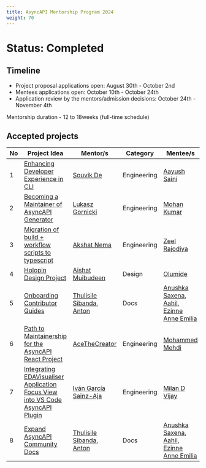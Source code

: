 ```yaml
---
title: AsyncAPI Mentorship Program 2024
weight: 70
---
```


# Status: Completed

## Timeline

- Project proposal applications open: August 30th - October 2nd
- Mentees applications open: October 10th - October 24th
- Application review by the mentors/admission decisions: October 24th - November 4th

Mentorship duration - 12 to 18weeks \(full-time schedule\)

## Accepted projects
| No | Project Idea | Mentor/s | Category | Mentee/s |
| --- | --- | --- | --- | --- |
| 1 |[Enhancing Developer Experience in CLI](https://github.com/orgs/asyncapi/discussions/1361#discussioncomment-10498762) | [Souvik De](https://github.com/souvikns) | Engineering | [Aayush Saini](https://github.com/AayushSaini101) |
| 2 |[Becoming a Maintainer of AsyncAPI Generator](https://github.com/orgs/asyncapi/discussions/1361#discussioncomment-10520123) | [Lukasz Gornicki](https://github.com/derberg) | Engineering | [Mohan Kumar](https://github.com/ItshMoh) |
| 3 |[Migration of build + workflow scripts to typescript](https://github.com/orgs/asyncapi/discussions/1361#discussioncomment-10524236) | [Akshat Nema](https://github.com/AKSHATNEMA) | Engineering | [Zeel Rajodiya](https://github.com/JeelRajodiya)  |
| 4 |[Holopin Design Project](https://github.com/orgs/asyncapi/discussions/1361#discussioncomment-10529752) | [Aishat Muibudeen](https://github.com/Mayaleeeee) | Design | [Olumide](https://github.com/Oloso-surur) |
| 5 |[Onboarding Contributor Guides](https://github.com/orgs/asyncapi/discussions/1361#discussioncomment-10610947) | [Thulisile Sibanda](https://github.com/thulieblack), [Anton](https://github.com/bandantonio)  | Docs | [Anushka Saxena](https://github.com/SaxenaAnushka102), [Aahil](https://github.com/Aahil13), [Ezinne Anne Emilia](https://github.com/ezinneanne) |
| 6 |[Path to Maintainership for the AsyncAPI React Project](https://github.com/orgs/asyncapi/discussions/1361#discussioncomment-10811342) | [AceTheCreator](https://github.com/acethecreator)  | Engineering | [Mohammed Mehdi](https://github.com/catosaurusrex2003) |
| 7 |[Integrating EDAVisualiser Application Focus View into VS Code AsyncAPI Plugin](https://github.com/orgs/asyncapi/discussions/1361#discussioncomment-10540858) | [Iván García Sainz-Aja](https://github.com/ibishal)  | Engineering | [Milan D Vijay](https://github.com/ibishal)|
| 8 |[Expand AsyncAPI Community Docs](https://github.com/orgs/asyncapi/discussions/1361#discussioncomment-10818908) | [Thulisile Sibanda](https://github.com/thulieblack), [Anton](https://github.com/bandantonio)  | Docs | [Anushka Saxena](https://github.com/SaxenaAnushka102), [Aahil](https://github.com/Aahil13), [Ezinne Anne Emilia](https://github.com/ezinneanne) |

 
